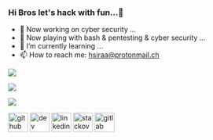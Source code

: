 ### Hi Bros let's hack with fun...👋

<!--
**sar1m/sar1m** is a ✨ _special_ ✨ repository because its `README.md` (this file) appears on your GitHub profile.

Here are some ideas to get you started:

- 🔭 I’m currently working on ...
- 🌱 I’m currently learning ...
- 👯 I’m looking to collaborate on ...
- 🤔 I’m looking for help with ...
- 💬 Ask me about ...
- 📫 How to reach me: ...
- 😄 Pronouns: ...
- ⚡ Fun fact: ...
-->

- 🔭 Now working on cyber security ...
- 🌱 Now playing with bash & pentesting & cyber security ...
- 🌱 I’m currently learning ...
- 📫 How to reach me: hsiraa@protonmail.ch

[![](https://img.shields.io/badge/OS-kali%20Linux-33aadd?style=flat-square&logo=kali-linux&logoColor=ffffff)](https://simpleicons.org/icons/kalilinux.svg)


![](https://visitor-badge.glitch.me/badge?page_id=sar1m.readme)

![](https://github-readme-stats.vercel.app/api?username=sar1m&show_icons=true&count_private=true&hide=prs&theme=dark)



[<img src='https://cdn.jsdelivr.net/npm/simple-icons@3.0.1/icons/github.svg' alt='github' height='40'>](https://github.com/https://github.com/sar1m)  [<img src='https://cdn.jsdelivr.net/npm/simple-icons@3.0.1/icons/dev-dot-to.svg' alt='dev' height='40'>](https://dev.to/https://dev.to/sar1m)  [<img src='https://cdn.jsdelivr.net/npm/simple-icons@3.0.1/icons/linkedin.svg' alt='linkedin' height='40'>](https://www.linkedin.com/in/https://www.linkedin.com/in/aarish-khan-44a18a218//)  [<img src='https://cdn.jsdelivr.net/npm/simple-icons@3.0.1/icons/stackoverflow.svg' alt='stackoverflow' height='40'>](https://stackoverflow.com/users/https://stackoverflow.com/users/16553392/sar1m)  [<img src='https://cdn.jsdelivr.net/npm/simple-icons@3.0.1/icons/gitlab.svg' alt='gitlab' height='40'>](https://gitlab.com/sarim.sec)  

